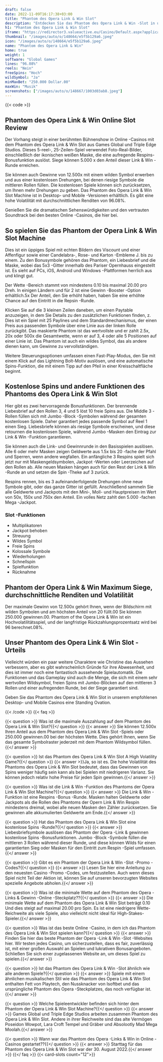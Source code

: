 ```yaml
---
draft: false
date: 2022-11-09T16:17:38+03:00
title: "Phantom des Opera Link & Win Slot"
description: "Entdecken Sie das Phantom des Opera Link & Win -Slot in unserem Überblick über das Gameplay und die Funktionen. Wir sehen auch, wo wir es mit dem besten Casino -Bonus spielen können."
h1: "Phantom des Opera Link & Win Slot"
iframe: "https://redirector3.valueactive.eu/Casino/Default.aspx?applicationid=1023&theme=quickfiressl&usertype=5&sext1=demo&sext2=demo&csid=1867&serverid=1867&variant=MAL-Demo&gameid=phantomoftheOperaLinkWinDesktop&ul=en"
thumbnail: "/images/auto/o/148664/e5f5b129a6.jpeg"
icon: "/images/auto/o/148664/e5f5b129a6.jpeg"
name: "Phantom des Opera Link & Win"
home: true
weight: 1
software: "Global Games"
lines: "96.08%"
reels: "Nein"
freeSpins: "Hoch"
wildSymbol: "Ja"
minMaxBet: "250.000 Dollar.00"
maxWin: "Musik"
screenshots: ["/images/auto/o/148667/1003d03ab8.jpeg"]
---
```


{{< code >}}<h2>Phantom des Opera Link & Win Online Slot Review</h2><p>Der Vorhang steigt in einer berühmten Bühnenshow in Online -Casinos mit dem Phantom des Opera Link & Win Slot aus Games Global und Triple Edge Studios. Dieses 5-reel-, 25-Zeilen-Spiel verwendet Foto-Real-Bilder, einschließlich der ikonischen weißen Maske, die eine aufregende Respins-Bonusfunktion auslöst. Siege können 5.000 x den Anteil dieser Link & Win -Runde erreichen.</p><p>Sie können auch Gewinne von 12.500x mit einem wilden Symbol erwerben und aus einer kostenlosen Drehungen, bei denen riesige Symbole die mittleren Rollen füllen. Die kostenlosen Spiele können sich zurücksetzen, um Ihnen mehr Drehungen zu geben. Das Phantom des Opera Link & Win Slot Machine ist in Desktop- und Mobile -Versionen erhältlich. Es gibt eine hohe Volatilität mit durchschnittlichen Renditen von 96.08%.</p><p>Genießen Sie die dramatischen Sehenswürdigkeiten und den vertrauten Soundtrack bei den besten Online -Casinos, die hier bei.</p><h2>So spielen Sie das Phantom der Opera Link & Win Slot Machine</h2><p>Dies ist ein üppiges Spiel mit echten Bildern des Viscount und einer Affenfigur sowie einer Candelabra-, Rose- und Karton -Embleme J. bis zu einem. Zu den Bonusymbole gehören das Phantom, ein Liebesbrief und die Maske, wobei das 5x3 -Gitter innerhalb des Pariser Opernhauss eingestellt ist. Es sieht auf PCs, iOS, Android und Windows -Plattformen herrlich aus und klingt gut. </p><p>Der Wette -Bereich stammt von mindestens 0.10 bis maximal 20.00 pro Dreh. In einigen Ländern und für 2 ist eine Gewinn -Booster -Option erhältlich.5x Der Anteil, den Sie erhöht haben, haben Sie eine erhöhte Chance auf den Eintritt in die Repsin -Runde.</p><p>Klicken Sie auf die 3 kleinen Zeilen daneben, um einen Paytable anzuzeigen, in dem Sie Details zu den zusätzlichen Funktionen finden, z. Dies ist ein Spiel mit 25 Paylines und dem Standardmechanismus, der einen Preis aus passenden Symbole über eine Linie aus der linken Rolle zurückgibt. Das maskierte Phantom ist das wertvollste und er zahlt 2.5x, 20x oder 500x die Gesamtwette, wenn er auf 3, 4 oder alle 5 Positionen auf einer Linie ist. Das Phantom ist auch ein wildes Symbol, das als andere dienen kann, um Gewinne zu vervollständigen.</p><p>Weitere Steuerungsoptionen umfassen einen Fast-Play-Modus, den Sie mit einem Klick auf das Lightning Bolt-Motiv auslösen, und eine automatische Spins-Funktion, die mit einem Tipp auf den Pfeil in einer Kreisschaltfläche beginnt.</p><h2>Kostenlose Spins und andere Funktionen des Phantoms des Opera Link & Win Slot</h2><p>Hier gibt es zwei hervorragende Bonusfunktionen. Der brennende Liebesbrief auf den Rollen 3, 4 und 5 löst 10 freie Spins aus. Die Middle 3 -Rollen füllen sich mit Jumbo -Block -Symbolen während der gesamten kostenlosen Spiele. Daher garantiert jedes passende Symbol auf Reel 1 einen Sieg. Liebesbriefe können als riesige Symbole erscheinen, und diese retournen die kostenlosen Spiele, während Jumbo -Masken den Eintrag zur Link & Win -Funktion garantieren.</p><p>Sie können auch die Link- und Gewinnrunde in den Basisspielen auslösen. Alle 6 oder mehr Masken zeigen Geldwerte aus 1.5x bis 20 -fache der Pfahl und Sperren, wenn andere wegfallen. Ein anfängliche 3 Respins spielt sich jetzt nur mit Maskengeldsymbolen, Jackpot -Werten oder Leerzeichen auf den Rollen ab. Alle neuen Masken hängen auch für den Rest der Link & Win -Runde an und setzen die Spin -Theke auf 3 zurück. </p><p>Respins rennen, bis es 3 aufeinanderfolgende Drehungen ohne neue Symbole gibt, oder das ganze Gitter ist gefüllt. Anschließend sammeln Sie alle Geldwerte und Jackpots mit den Mini-, Moll- und Hauptpreisen im Wert von 50x, 150x und 750x den Anteil. Ein volles Netz zahlt den 5.000 -fachen Mega -Jackpot.</p><h3>
Slot -Funktionen</h3><ul>
<li></span>
Multiplikatoren</li>
<li></span>
Jackpot behoben</li>
<li></span>
Streuung</li>
<li></span>
Wildes Symbol</li>
<li></span>
Freie Spins</li>
<li></span>
Kolossale Symbole</li>
<li></span>
Wiederholungen</li>
<li></span>
Schnellspin</li>
<li></span>
Spielfunktion</li>
<li></span>
Rücknahme</li></ul><h2>Phantom der Opera Link & Win Maximum Siege, durchschnittliche Renditen und Volatilität</h2><p>Der maximale Gewinn von 12.500x gehört Ihnen, wenn der Bildschirm mit wilden Symbolen und am höchsten Anteil von 20 füllt.00 Sie können 250.000 gewinnen.00. Phantom of the Opera Link & Win ist ein Hochvolatilitätsspiel, und der langfristige Rückzahlungsprozentsatz wird bei 96 berechnet.08%. </p><h2>Unser Phantom des Opera Link & Win Slot -Urteils</h2><p>Vielleicht würden ein paar weitere Charaktere wie Christine das Aussehen verbessern, aber es gibt wahrscheinlich Gründe für ihre Abwesenheit, und dies ist immer noch eine fantastisch aussehende Spielautomatik. Die Funktionen und das Gameplay sind auch die Menge, die sich mit einem sehr wertvollen Wildsymbol, freien Spins mit Jumbo-Blöcken auf den mittleren 3 Rollen und einer aufregenden Runde, bei der Siege garantiert sind. </p><p>Geben Sie das Phantom des Opera Link & Win Slot in unserem empfohlenen Desktop- und Mobile Casinos eine Standing Ovation.</p>
{{< /code >}}
{{< faq >}}

{{< question >}} Was ist die maximale Auszahlung auf dem Phantom des Opera Link & Win Slot?{{</ question >}}
{{< answer >}} Sie können 12.500x Ihren Anteil aus dem Phantom des Opera Link & Win Slot -Spiels oder 250.000 gewinnen.00 bei der höchsten Wette. Dies gehört Ihnen, wenn Sie das gesamte Symbolraster jederzeit mit dem Phantom Wildsymbol füllen.{{</ answer >}}

{{< question >}} Ist das Phantom des Opera Link & Win Slot A High Volatility Game?{{</ question >}}
{{< answer >}}Ja, so ist es. Die hohe Volatilität des Phantoms des Opera Link & Win Slot bedeutet, dass das Gewinnen von Spins weniger häufig sein kann als bei Spielen mit niedrigeren Varianz. Sie können jedoch relativ hohe Preise für jeden Spin gewinnen.{{</ answer >}}

{{< question >}} Was ist die Link & Win -Funktion des Phantoms der Opera Link & Win Slot Machine?{{</ question >}}
{{< answer >}} Die Link & Win -Funktion ist eine Respins -Bonus -Runde. Masken halten Geldwerte oder Jackpots als die Rollen des Phantoms der Opern Link & Win Respin mindestens dreimal, wobei alle neuen Masken den Zähler zurücksetzen. Sie gewinnen alle akkumulierten Geldwerte am Ende.{{</ answer >}}

{{< question >}} Hat das Phantom des Opera Link & Win Slot eine kostenlose Spins -Runde?{{</ question >}}
{{< answer >}} Liebesbriefsymbole auslösen das Phantom der Opera -Link & gewinnen kostenlose Spins -Bonusfunktionen. Jumbo -Block -Symbole füllen die mittleren 3 Rollen während dieser Runde, und diese können Wilds für einen garantierten Sieg oder Masken für den Eintritt zum Respin -Spiel umfassen.{{</ answer >}}

{{< question >}} Gibt es ein Phantom der Opera Link & Win -Slot -Promo -Codes?{{</ question >}}
{{< answer >}} Lesen Sie hier eine Anleitung zu den neuesten Casino -Promo -Codes, um festzustellen. Auch wenn dieses Spiel nicht Teil der Aktion ist, können Sie auf unseren bevorzugten Websites spezielle Angebote abholen.{{</ answer >}}

{{< question >}} Was ist die minimale Wette auf dem Phantom des Opera -Links & Gewinn -Online -Steckplatz??{{</ question >}}
{{< answer >}} Die minimale Wette auf dem Phantom des Opera Link & Win Slot beträgt 0.10 Und dies steigt auf maximal 20.00 pro Spin. Es ist eine niedrigere Wette-Reichweite als viele Spiele, also vielleicht nicht ideal für High-Stakes-Spieler.{{</ answer >}}

{{< question >}} Was ist das beste Online -Casino, in dem ich das Phantom des Opera Link & Win Slot spielen kann?{{</ question >}}
{{< answer >}} Finden Sie hier das beste Phantom der Opera -Link & Win -Slot -Websites hier. Wir testen jedes Casino, um sicherzustellen, dass es fair, zuverlässig ist, mit einer großen Auswahl an Spielen und lukrativen Bonusangeboten. Schließen Sie sich einer zugelassenen Website an, um dieses Spiel zu spielen.{{</ answer >}}

{{< question >}} Ist das Phantom des Opera Link & Win -Slot ähnlich wie alle anderen Spiele?{{</ question >}}
{{< answer >}} Spiele mit einem ähnlichen musikalischen Stil wie das Phantom des Opera Link & Win Slot enthalten Fett von Playtech, den Nussknacker von Isoftbet und das ursprüngliche Phantom des Opera -Steckplatzes, das noch verfügbar ist.{{</ answer >}}

{{< question >}} Welche Spieleentwickler befinden sich hinter dem Phantom der Opera Link & Win Slot Machine?{{</ question >}}
{{< answer >}} Games Global und Triple Edge Studios arbeiten zusammen Phantom des Opera Link & Win Slot. Andere in ihrer Reichweite sind das alte Vermögen Poseidon Wowpot, Lara Croft Tempel und Gräber und Absolootly Mad Mega Moolah.{{</ answer >}}

{{< question >}} Wann war das Phantom des Opera -Links & Win in Online -Casinos gestartet??{{</ question >}}
{{< answer >}} Starttag für das Phantom des Opera Link & Win Slot war der 30. August 2022.{{</ answer >}}
{{</ faq >}}
{{< card-slots count="12">}}
